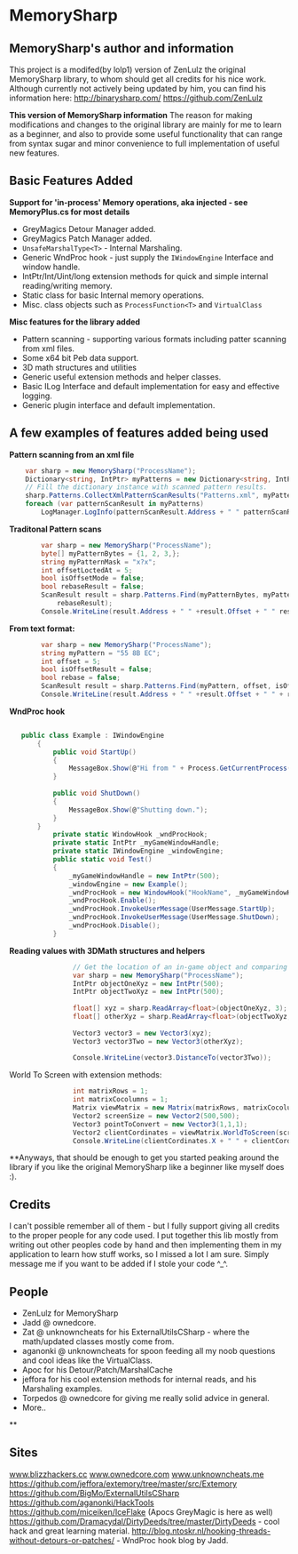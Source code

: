 # MemorySharp
## MemorySharp's author and information ##
This project is a modifed(by lolp1) version of ZenLulz the original MemorySharp library, to whom should get all credits for his nice work. Although currently not actively being updated by him, you can find his information here:
http://binarysharp.com/
https://github.com/ZenLulz

**This version of MemorySharp information**
The reason for making modifications and changes to the original library are mainly for me to learn as a beginner, and also to provide some useful functionality that can range from syntax sugar and minor convenience to full implementation of useful new features.

Basic Features Added
------------------------------------------------------------------------
 **Support for 'in-process' Memory operations, aka injected - see MemoryPlus.cs for most details**  
 

 - GreyMagics Detour Manager added.
 - GreyMagics Patch Manager added.
 - `UnsafeMarshalType<T>` - Internal Marshaling.
 - Generic WndProc hook - just supply the `IWindowEngine` Interface and window handle.
 - IntPtr/Int/Uint/long extension methods for quick and simple internal  reading/writing memory.
 - Static class for basic Internal memory operations.
 - Misc. class objects such as `ProcessFunction<T>` and `VirtualClass`
 
**Misc features for the library added**
 
   
 - Pattern scanning - supporting various formats including patter scanning from xml files.
 - Some x64 bit Peb data support.
 - 3D math structures and utilities
 - Generic useful extension methods and helper classes.
 - Basic ILog Interface and default implementation for easy and effective logging.
 - Generic plugin interface and default implementation.

A few examples of features added being used
--------------

**Pattern scanning from an xml file**
```csharp
    var sharp = new MemorySharp("ProcessName");
    Dictionary<string, IntPtr> myPatterns = new Dictionary<string, IntPtr>(); 
    // Fill the dictionary instance with scanned pattern results.
    sharp.Patterns.CollectXmlPatternScanResults("Patterns.xml", myPatterns)
    foreach (var patternScanResult in myPatterns)
		LogManager.LogInfo(patternScanResult.Address + " " patternScanResult.Offset);
```
**Traditonal Pattern scans**
```csharp
        var sharp = new MemorySharp("ProcessName");
        byte[] myPatternBytes = {1, 2, 3,};
        string myPatternMask = "x?x";
        int offsetLoctedAt = 5;
        bool isOffsetMode = false;
        bool rebaseResult = false;
        ScanResult result = sharp.Patterns.Find(myPatternBytes, myPatternMask, offsetLoctedAt, isOffsetMode,
            rebaseResult);
        Console.WriteLine(result.Address + " " +result.Offset + " " result.OriginalAddress);
```
**From text format:**
```csharp
	    var sharp = new MemorySharp("ProcessName");
        string myPattern = "55 8B EC";
        int offset = 5;
        bool isOffsetResult = false;
        bool rebase = false;
        ScanResult result = sharp.Patterns.Find(myPattern, offset, isOffsetResult, rebase);
        Console.WriteLine(result.Address + " " +result.Offset + " " + result.OriginalAddress);
```
**WndProc hook**
 ```csharp

    public class Example : IWindowEngine
        {           
            public void StartUp()
            {
                MessageBox.Show(@"Hi from " + Process.GetCurrentProcess().ProcessName);
            }
    
            public void ShutDown()
            {
                MessageBox.Show(@"Shutting down.");
            }
        }
	        private static WindowHook _wndProcHook;
            private static IntPtr _myGameWindowHandle;
            private static IWindowEngine _windowEngine;
            public static void Test()
            {
                _myGameWindowHandle = new IntPtr(500);
                _windowEngine = new Example();
                _wndProcHook = new WindowHook("HookName", _myGameWindowHandle, _windowEngine);
                _wndProcHook.Enable();
                _wndProcHook.InvokeUserMessage(UserMessage.StartUp);
                _wndProcHook.InvokeUserMessage(UserMessage.ShutDown);
                _wndProcHook.Disable();
            }
```
**Reading values with 3DMath structures and helpers**
```csharp
			    // Get the location of an in-game object and comparing a distance
                var sharp = new MemorySharp("ProcessName");
                IntPtr objectOneXyz = new IntPtr(500);
                IntPtr objectTwoXyz = new IntPtr(500);
    
                float[] xyz = sharp.ReadArray<float>(objectOneXyz, 3);
                float[] otherXyz = sharp.ReadArray<float>(objectTwoXyz, 3);
    
                Vector3 vector3 = new Vector3(xyz);
                Vector3 vector3Two = new Vector3(otherXyz);
               
                Console.WriteLine(vector3.DistanceTo(vector3Two));
```
World To Screen with extension methods:
  
```csharp
		        int matrixRows = 1;
                int matrixCocolumns = 1;
                Matrix viewMatrix = new Matrix(matrixRows, matrixCocolumns);
                Vector2 screenSize = new Vector2(500,500);
                Vector3 pointToConvert = new Vector3(1,1,1);
                Vector2 clientCordinates = viewMatrix.WorldToScreen(screenSize, pointToConvert);
                Console.WriteLine(clientCordinates.X + " " + clientCordinates.Y);
```
**Anyways, that should be enough to get you started peaking around the library if you like the original MemorySharp like a beginner like myself does :).

**Credits**
-------
I can't possible remember all of them - but I fully support giving all credits to the proper people for any code used. I put together this lib mostly from writing out other peoples code by hand and then implementing them in my application to learn how stuff works, so I missed a lot I am sure. Simply message me if you want to be added if I stole your code ^_^.

**People**
----------

 - ZenLulz for MemorySharp
 - Jadd @ ownedcore.
 - Zat @ unknowncheats for his ExternalUtilsCSharp - where the math/updated classes mostly come from.
 - aganonki @ unknowncheats for spoon feeding all my noob questions and cool ideas like the VirtualClass.
 - Apoc for his Detour/Patch/MarshalCache 
 - jeffora for his cool extension methods for internal reads, and his Marshaling examples.
 - Torpedos @ ownedcore for giving me really solid advice in general.
 - More..

**

**Sites**
-----
www.blizzhackers.cc
www.ownedcore.com
www.unknowncheats.me
https://github.com/jeffora/extemory/tree/master/src/Extemory
https://github.com/BigMo/ExternalUtilsCSharp
https://github.com/aganonki/HackTools
https://github.com/miceiken/IceFlake (Apocs GreyMagic is here as well)
https://github.com/Dramacydal/DirtyDeeds/tree/master/DirtyDeeds - cool hack and great learning material.
http://blog.ntoskr.nl/hooking-threads-without-detours-or-patches/ - WndProc hook blog by Jadd. 
